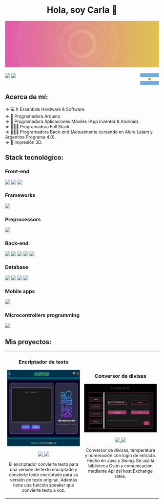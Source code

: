 <div align="center">
  <h1>Hola, soy Carla 👋</h1>
  <img src="https://github.com/carla-rossetti/carla-rossetti/blob/main/banner.gif">
</div><br>

<div>
  <img src="https://img.shields.io/github/followers/carla-rossetti?label=Github%20Followers">
  <img src="https://img.shields.io/youtube/channel/subscribers/UCjQlqSAT9UuGxoyH-y3Se4g">
  <a href="https://youtu.be/0FnPMIy42_4">
    <img align="right" src="https://github.com/carla-rossetti/carla-rossetti/blob/main/arg.png">
  </a>
</div><br>

<div>
  <h2>Acerca de mí:</h2>
  <p>
    ⇒ 💻 It Essentials Hardware & Software.<br>
    ⇒ 🤖 Programadora Arduino.<br>
    ⇒ 📱 Programadora Aplicaciones Móviles (App Inventor & Android).<br>
    ⇒ 👩🏽‍💻 Programadora Full Stack.<br>
    ⇒ 👩🏽‍💻 Programadora Back-end (Actualmente cursando en Alura Latam y Argentina Programa 4.0).<br>
    ⇒ 🗿 Impresión 3D.
  </p>
</div>

<div>
  <h2>Stack tecnológico:</h2>
  <h3>Front-end</h3>
  <img src="https://img.shields.io/badge/HTML5-E34F26.svg?style=for-the-badge&logo=HTML5&logoColor=white">
  <img src="https://img.shields.io/badge/CSS3-1572B6.svg?style=for-the-badge&logo=CSS3&logoColor=white">
  <img src="https://img.shields.io/badge/JavaScript-F7DF1E.svg?style=for-the-badge&logo=JavaScript&logoColor=black">
  <h3>Frameworks</h3>
  <img src="https://img.shields.io/badge/Bootstrap-7952B3.svg?style=for-the-badge&logo=Bootstrap&logoColor=white">
  <h3>Preprocessors</h3>
  <img src="https://img.shields.io/badge/Sass-CC6699.svg?style=for-the-badge&logo=Sass&logoColor=white">
  <h3>Back-end</h3>
  <img src="https://img.shields.io/badge/Python-3776AB.svg?style=for-the-badge&logo=Python&logoColor=white">
  <img src="https://img.shields.io/badge/java-%23ED8B00.svg?style=for-the-badge&logo=openjdk&logoColor=white">
  <img src="https://img.shields.io/badge/Apache-D22128.svg?style=for-the-badge&logo=Apache&logoColor=white">
  <img src="https://img.shields.io/badge/JSON-000000.svg?style=for-the-badge&logo=JSON&logoColor=white">
  <img src="https://img.shields.io/badge/Google-4285F4.svg?style=for-the-badge&logo=Google&logoColor=white">
  <h3>Database</h3>
  <img src="https://img.shields.io/badge/XAMPP-FB7A24.svg?style=for-the-badge&logo=XAMPP&logoColor=white">
  <img src="https://img.shields.io/badge/MariaDB-003545.svg?style=for-the-badge&logo=MariaDB&logoColor=white">
  <img src="https://img.shields.io/badge/SQLite-003B57.svg?style=for-the-badge&logo=SQLite&logoColor=white">
  <img src="https://img.shields.io/badge/MySQL-4479A1.svg?style=for-the-badge&logo=MySQL&logoColor=white">
  <h3>Mobile apps</h3>
  <img src="https://img.shields.io/badge/Android-3DDC84.svg?style=for-the-badge&logo=Android&logoColor=white">
  <h3>Microcontrollers programming</h3>
  <img src="https://img.shields.io/badge/Arduino-00878F.svg?style=for-the-badge&logo=Arduino&logoColor=white">
</div>

<table>
  <h2>Mis proyectos:</h2>
  <tr>
    <td width="50%">
      <h3 align="center">Encriptador de texto</h3>
      <div align="center">
        <a href="https://carla-rossetti.github.io/ENCRIPTADOR-DE-TEXTO.github.io/" target="_blank">
          <img src="https://github.com/carla-rossetti/carla-rossetti/blob/main/e1.jpg" width="400" height="250">
        </a>
        <p>
          <a href="https://github.com/carla-rossetti/ENCRIPTADOR-DE-TEXTO.github.io" target="_blank">
            <img src="https://img.shields.io/badge/CÓDIGO-a87bc7?style=for-the-badge&logo=github&logoColor=black">
          </a>
          <a href="https://youtu.be/djTCbZEh9hc" target="_blank">
            <img src="https://img.shields.io/badge/-Youtube-green?style=for-the-badge&color=a87bc7">
          </a>
        </p>
        <p>El encriptador convierte texto para una versión de texto encriptado y convierte texto encriptado para su versión de texto original. Además tiene una función speaker 
           que convierte texto a voz.
        </p>
      </div>
    </td>
    <td width="50%">
      <h3 align="center">Conversor de divisas</h3>
      <div align="center">
        <a href="https://github.com/carla-rossetti/CONVERSOR-DE-DIVISAS" target="_blank">
          <img src="https://github.com/carla-rossetti/carla-rossetti/blob/main/c1.jpg" width="400">
        </a>
        <p>
          <a href="https://github.com/carla-rossetti/CONVERSOR-DE-DIVISAS" target="_blank">
            <img src="https://img.shields.io/badge/C%C3%93DIGO-c33b80?style=for-the-badge&logo=github&logoColor=black">
          </a>
          <a href="https://youtu.be/cyiH863Dr3c" target="_blank">
            <img src="https://img.shields.io/badge/-Youtube-green?style=for-the-badge&color=c33b80">
          </a>
        </p>
        <p>Conversor de divisas, temperatura y numeración con login de entrada. Hecho en Java y Swing. Se usó la biblioteca Gson y comunicación mediante Api del host Exchange 
           rates.
        </p>
      </div>
    </td>
  </tr>
</table>
